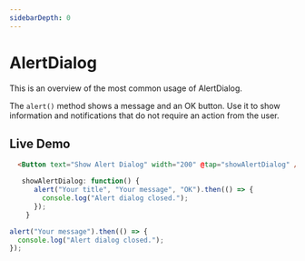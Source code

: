 ```yaml
---
sidebarDepth: 0
---
```


# AlertDialog

This is an overview of the most common usage of AlertDialog.

The `alert()` method shows a message and an OK button. Use it to show information and notifications that do not require an action from the user.

## Live Demo
<DocExampleBox :liveDemoMode="true">

```html
  <Button text="Show Alert Dialog" width="200" @tap="showAlertDialog" />
```

```js
   showAlertDialog: function() {
      alert("Your title", "Your message", "OK").then(() => {
        console.log("Alert dialog closed.");
      });
    }
```

<AlertDialogDoc />
</DocExampleBox>

```js
alert("Your message").then(() => {
  console.log("Alert dialog closed.");
});
```

